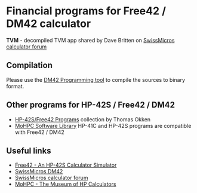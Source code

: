 # Financial programs for Free42 / DM42 calculator

**TVM** - decompiled TVM app shared by Dave Britten on [SwissMicros calculator forum](https://forum.swissmicros.com/viewtopic.php?p=9057#p9057)

## Compilation

Please use the [DM42 Programming tool](https://technical.swissmicros.com/decoders/dm42/) to compile the sources to binary format.

## Other programs for HP-42S / Free42 / DM42

* [HP-42S/Free42 Programs](https://thomasokken.com/free42/42progs/) collection by Thomas Okken
* [MoHPC Software Library](https://www.hpmuseum.org/software/software.htm) HP-41C and HP-42S programs are compatible with Free42 / DM42

## Useful links

* [Free42 - An HP-42S Calculator Simulator](https://thomasokken.com/free42/)
* [SwissMicros DM42](https://www.swissmicros.com/product/dm42)
* [SwissMicros calculator forum](https://forum.swissmicros.com/viewforum.php?f=15)
* [MoHPC - The Museum of HP Calculators](https://www.hpmuseum.org/forum/)
